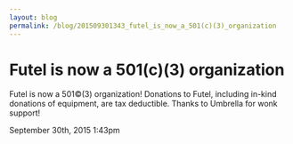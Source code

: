 ```yaml
---
layout: blog
permalink: /blog/201509301343_futel_is_now_a_501(c)(3)_organization
---
```


# Futel is now a 501(c)(3) organization

Futel is now a 501&copy;(3) organization! Donations to Futel, including in-kind donations of equipment, are tax deductible. Thanks to Umbrella for wonk support!



<div id="footer">
<span id="timestamp"> September 30th, 2015 1:43pm </span>
</div>
